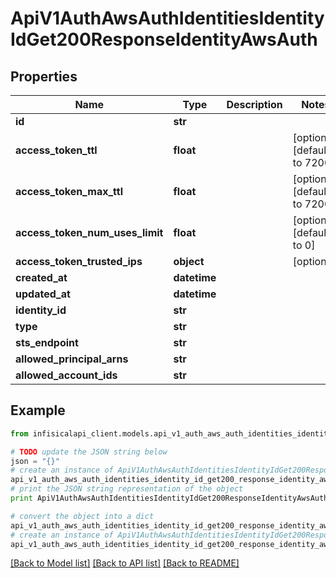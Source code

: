 # ApiV1AuthAwsAuthIdentitiesIdentityIdGet200ResponseIdentityAwsAuth


## Properties
Name | Type | Description | Notes
------------ | ------------- | ------------- | -------------
**id** | **str** |  | 
**access_token_ttl** | **float** |  | [optional] [default to 7200]
**access_token_max_ttl** | **float** |  | [optional] [default to 7200]
**access_token_num_uses_limit** | **float** |  | [optional] [default to 0]
**access_token_trusted_ips** | **object** |  | [optional] 
**created_at** | **datetime** |  | 
**updated_at** | **datetime** |  | 
**identity_id** | **str** |  | 
**type** | **str** |  | 
**sts_endpoint** | **str** |  | 
**allowed_principal_arns** | **str** |  | 
**allowed_account_ids** | **str** |  | 

## Example

```python
from infisicalapi_client.models.api_v1_auth_aws_auth_identities_identity_id_get200_response_identity_aws_auth import ApiV1AuthAwsAuthIdentitiesIdentityIdGet200ResponseIdentityAwsAuth

# TODO update the JSON string below
json = "{}"
# create an instance of ApiV1AuthAwsAuthIdentitiesIdentityIdGet200ResponseIdentityAwsAuth from a JSON string
api_v1_auth_aws_auth_identities_identity_id_get200_response_identity_aws_auth_instance = ApiV1AuthAwsAuthIdentitiesIdentityIdGet200ResponseIdentityAwsAuth.from_json(json)
# print the JSON string representation of the object
print ApiV1AuthAwsAuthIdentitiesIdentityIdGet200ResponseIdentityAwsAuth.to_json()

# convert the object into a dict
api_v1_auth_aws_auth_identities_identity_id_get200_response_identity_aws_auth_dict = api_v1_auth_aws_auth_identities_identity_id_get200_response_identity_aws_auth_instance.to_dict()
# create an instance of ApiV1AuthAwsAuthIdentitiesIdentityIdGet200ResponseIdentityAwsAuth from a dict
api_v1_auth_aws_auth_identities_identity_id_get200_response_identity_aws_auth_from_dict = ApiV1AuthAwsAuthIdentitiesIdentityIdGet200ResponseIdentityAwsAuth.from_dict(api_v1_auth_aws_auth_identities_identity_id_get200_response_identity_aws_auth_dict)
```
[[Back to Model list]](../README.md#documentation-for-models) [[Back to API list]](../README.md#documentation-for-api-endpoints) [[Back to README]](../README.md)


